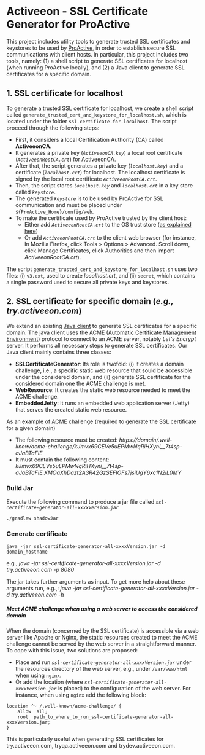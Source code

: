 
# Activeeon - SSL Certificate Generator for ProActive

This project includes utility tools to generate trusted SSL certificates and keystores to be used by
[ProActive](https://proactive.activeeon.com/),  in order to establish secure SSL communications with client hosts. In particular, this project includes two tools, namely: (1) a shell script to generate SSL certificates for localhost (when running ProActive locally), and (2) a Java client to generate SSL certificates for a specific domain.

## 1.  SSL certificate for localhost
To generate a trusted SSL certificate for localhost, we create a shell script called `generate_trusted_cert_and_keystore_for_localhost.sh`, which is located under the folder `ssl-certificate-for-localhost`. The script proceed through the following steps:
- First, it considers a local Certification Authority (CA) called **ActiveeonCA**.
- It generates a private key (*`ActiveeonCA.key`*) a local root certificate (*`ActiveeonRootCA.crt`*) for ActiveeonCA.
- After that, the script generates a private key (*`localhost.key`*) and a certificate (*`localhost.crt`*) for localhost.  The localhost certificate is signed by the  local root certificate *`ActiveeonRootCA.crt`*.
- Then, the script stores *`localhost.key`* and *`localhost.crt`* in a key store called *`keystore`*.
- The generated *`keystore`* is to be used by ProActive for SSL communication and must be placed under `${ProActive_Home}/config/web`.
- To make the certificate used by ProActive trusted by the client host:
   - Either add *`ActiveeonRootCA.crt`* to the OS trust store ([as explained here](https://manuals.gfi.com/en/kerio/connect/content/server-configuration/ssl-certificates/adding-trusted-root-certificates-to-the-server-1605.html))
   - Or  add *`ActiveeonRootCA.crt`* to the client web browser (for instance, In Mozilla Firefox, click  Tools  >  Options  >  Advanced. Scroll down, click  Manage Certificates, click  Authorities and then import *ActiveeonRootCA.crt*).

The script `generate_trusted_cert_and_keystore_for_localhost.sh` uses two files: (i) `v3.ext`, used to create *localhost.crt*, and (ii) `secret`, which contains a single password used to secure all private keys and keystores.

## 2. SSL certificate for specific domain (*e.g., try.activeeon.com*)
We extend an existing [ Java client](https://github.com/shred/acme4j) to generate SSL certificates for a specific domain.
The java client uses the ACME ([Automatic Certificate Management Environment](https://tools.ietf.org/html/draft-ietf-acme-acme)) protocol to connect to an ACME server, notably _Let's Encrypt_ server. It performs all necessary steps to generate SSL certificates. Our Java client mainly contains three classes:
- **SSLCertificateGenerator**: Its role is twofold: (i) it creates a domain challenge, i.e., a specific static web resource that sould be accessible under the considered domain, and (ii) generate SSL certificate for the considered domain one the ACME challenge is met.
- **WebResource**: It creates the static web resource needed to meet the ACME challenge.
- **EmbeddedJetty**: It runs an embedded web application server (Jetty) that serves the created static web resource.

As an example of ACME challenge (required to generate the SSL certificate for a given domain)
- The following resource  must be created:
*https://domain/.well-know/acme-challenge/kJmvx69CEVe5uEPMwNqRiHXyni__7t4sp-aJaBTaFIE*
- It must contain the following content:
*kJmvx69CEVe5uEPMwNqRiHXyni__7t4sp-aJaBTaFIE.XMOaXhDazt2A3R42GzSEFIOFs7jsiUgY6xc1N2iL0MY*

### Build Jar
Execute the following command to produce a jar file called *`ssl-certificate-generator-all-xxxxVersion.jar`*
```
./gradlew shadowJar
```
### Generate certificate
```
java -jar ssl-certificate-generator-all-xxxxVersion.jar -d domain_hostname
```
e.g., *java -jar ssl-certificate-generator-all-xxxxVersion.jar -d try.activeeon.com -p 8080*

The jar takes further arguments as input. To get more help about these arguments run, e.g.,:
*java -jar ssl-certificate-generator-all-xxxxVersion.jar -d try.activeeon.com -h*

##### Meet ACME challenge when using a web server to access the considered domain
When the domain (concerned by the SSL certificate) is accessible via a web server like Apache or Nginx, the static resources created to meet the ACME challenge cannot be served by the web server in a straightforward manner. To cope with this issue, two solutions are proposed:

- Place and run *`ssl-certificate-generator-all-xxxxVersion.jar`* under the resources directory of the web server, e.g., under `/var/www/html` when using `nginx`.
- Or add the location (where *`ssl-certificate-generator-all-xxxxVersion.jar`*  is placed) to the configuration of the web server. For instance, when using `nginx` add the following block:
```
location ^~ /.well-known/acme-challenge/ {
    allow  all;
    root  path_to_where_to_run_ssl-certificate-generator-all-xxxxVersion.jar;
}
```
This is particularly useful when generating SSL certificates for try.activeeon.com, tryqa.activeeon.com and trydev.activeeon.com.
